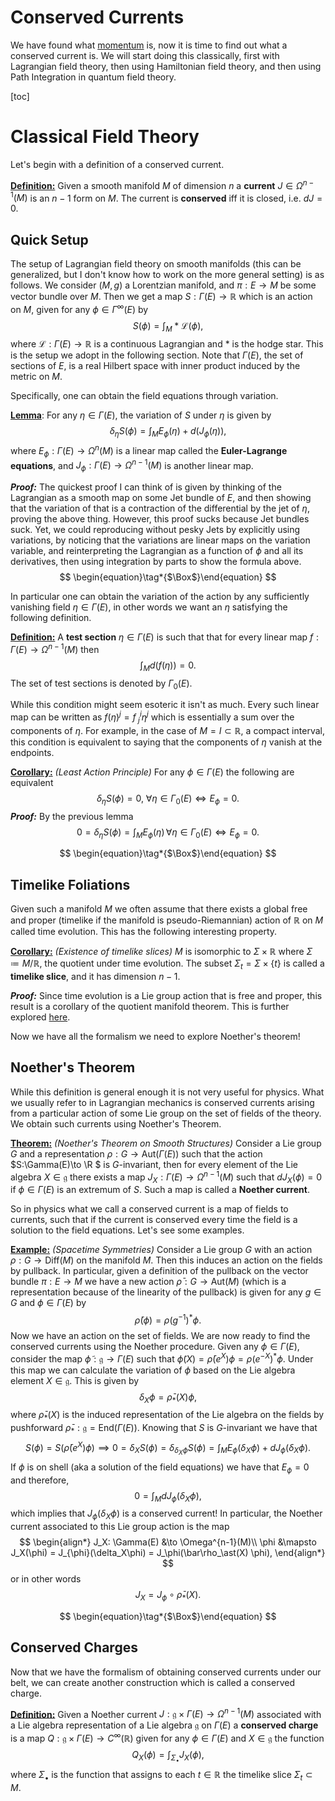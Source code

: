 # Conserved Currents

We have found what [momentum](./Momentum.md) is, now it is time to find out what a conserved current is. We will start doing this classically, first with Lagrangian field theory, then using Hamiltonian field theory, and then using Path Integration in quantum field theory.

[toc]

# Classical Field Theory

Let's begin with a definition of a conserved current.

**<u>Definition:</u>** Given a smooth manifold $M$ of dimension $n$ a **current** $J\in \Omega^{n-1}(M)$ is an $n-1$ form on $M$. The current is **conserved** iff it is closed, i.e. $dJ =0$.



## Quick Setup 

The setup of Lagrangian field theory on smooth manifolds (this can be generalized, but I don't know how to work on the more general setting) is as follows. We consider $(M,g)$ a Lorentzian manifold, and $\pi : E\to M$ be some vector bundle over $M$. Then we get a map $S:\Gamma(E) \to \mathbb{R}$ which is an action on $M$, given for any $\phi \in \Gamma^\infty(E)$ by
$$
S(\phi) = \int_M \ast \mathcal{L}(\phi),
$$
where $\mathcal{L}:\Gamma(E)\to \mathbb{R}$ is a continuous Lagrangian and $\ast$ is the hodge star. This is the setup we adopt in the following section.  Note that $\Gamma(E)$, the set of sections of $E$, is a real Hilbert space with inner product induced by the metric on $M$. 

Specifically, one can obtain the field equations through variation. 

**<u>Lemma</u>**: For any $\eta \in \Gamma(E)$, the variation of $S$ under $\eta$ is given by
$$
\delta_\eta S(\phi) = \int_M E_\phi(\eta) + d(J_\phi(\eta)),
$$
where $E_\phi : \Gamma(E) \to \Omega^n(M)$ is a linear map called the **Euler-Lagrange equations**, and $J_\phi:\Gamma(E)\to \Omega^{n-1}(M)$ is another linear map.

***Proof:*** The quickest proof I can think of is given by thinking of the Lagrangian as a smooth map on some Jet bundle of $E$, and then showing that the variation of that is a contraction of the differential by the jet of $\eta$, proving the above thing. However, this proof sucks because Jet bundles suck. Yet, we could reproducing without pesky Jets by explicitly using variations, by noticing that the variations are linear maps on the variation variable, and reinterpreting the Lagrangian as a function of $\phi$ and all its derivatives, then using integration by parts to show the formula above. 
$$
\begin{equation}\tag*{$\Box$}\end{equation}
$$


In particular one can obtain the variation of the action by any sufficiently vanishing field $\eta \in \Gamma(E)$, in other words we want an $\eta$ satisfying the following definition.

**<u>Definition:</u>** A **test section** $\eta \in \Gamma(E)$ is such that that for every linear map $f:\Gamma(E) \to \Omega^{n-1}(M)$ then 
$$
\int_M d(f(\eta)) = 0.
$$
The set of test sections is denoted by $\Gamma_0(E)$. 

While this condition might seem esoteric it isn't as much. Every such linear map can be written as $f(\eta)^j = f^{i}_{\ j}\eta^j$ which is essentially a sum over the components of $\eta$. For example, in the case of $M = I\subset \mathbb R$, a compact interval, this condition is equivalent to saying that the components of $\eta$ vanish at the endpoints. 

**<u>Corollary:</u>** *(Least Action Principle)* For any $\phi \in \Gamma(E)$ the following are equivalent
$$
\delta_\eta S(\phi) = 0,\ \forall\eta \in \Gamma_0(E)  \iff E_\phi = 0.
$$
***Proof:*** By the previous lemma
$$
0 =\delta_\eta S(\phi) = \int_M E_\phi(\eta)\, \forall \eta \in \Gamma_0(E) \iff E_\phi =0.
$$

$$
\begin{equation}\tag*{$\Box$}\end{equation}
$$

## Timelike Foliations

Given such a manifold $M$ we often assume that there exists a global free and proper (timelike if the manifold is pseudo-Riemannian) action of $\mathbb R$ on $M$ called time evolution. This has the following interesting property.

**<u>Corollary:</u>** *(Existence of timelike slices)* $M$ is isomorphic to $\Sigma \times \mathbb{R}$ where $\Sigma \coloneqq M/{\mathbb{R}}$, the quotient under time evolution. The subset $\Sigma_{t} = \Sigma\times \{t\}$ is called a **timelike slice**, and it has dimension $n-1$. 

***Proof:*** Since time evolution is a Lie group action that is free and proper, this result is a corollary of the quotient manifold theorem. This is further explored [here](../Projects/CFT/Free_Fields.md#Wick-Rotation). 

 

Now we have all the formalism we need to explore Noether's theorem!

## Noether's Theorem

While this definition is general enough it is not very useful for physics. What we usually refer to in Lagrangian mechanics is conserved currents arising from a particular action of some Lie group on the set of fields of the theory. We obtain such currents using Noether's Theorem. 

**<u>Theorem:</u>** *(Noether's Theorem on Smooth Structures)* Consider a Lie group $G$ and a representation $\rho: G\to \text{Aut}(\Gamma(E))$ such that the action $S:\Gamma(E)\to \R $ is $G$-invariant, then for every element of the Lie algebra $X\in \mathfrak{g}$ there exists a map $J_X:\Gamma(E)\to  \Omega^{n-1}(M)$ such that $dJ_X(\phi) = 0$ if $\phi \in \Gamma(E)$ is an extremum of $S$. Such a map is called a **Noether current**.

So in physics what we call a conserved current is a map of fields to currents, such that if the current is conserved every time the field is a solution to the field equations. Let's see some examples.  

**<u>Example:</u>** *(Spacetime Symmetries)* Consider a Lie group $G$ with an action $\rho:G\to \text{Diff}(M)$ on the manifold $M$. Then this induces an action on the fields by pullback. In particular, given a definition of the pullback on the vector bundle $\pi : E\to M$ we have a new action $\bar \rho : G\to \text{Aut}(M)$ (which is a representation because of the linearity of the pullback) is given for any $g\in G$ and $\phi \in \Gamma(E)$ by 
$$
\bar\rho(\phi) = \rho(g^{-1})^\ast \phi.
$$
Now we have an action on the set of fields. We are now ready to find the conserved currents using the Noether procedure. Given any $\phi \in \Gamma(E)$, consider the map $\tilde \phi : \mathfrak{g}\to \Gamma(E)$ such that $\tilde{\phi}(X) = \bar \rho(e^X)\phi = \rho(e^{-X})^\ast \phi$. Under this map we can calculate the variation of $\phi$ based on the Lie algebra element $X\in \mathfrak{g}$. This is given by 
$$
\delta_X\phi = \bar \rho_\ast(X) \phi,
$$
where $\bar \rho_\ast (X)$ is the induced representation of the Lie algebra on the fields by pushforward $\bar \rho_\ast : \mathfrak{g} = \text{End}(\Gamma(E))$. Knowing that $S$ is $G$-invariant we have that
$$
S(\phi) = S(\bar\rho (e^X)\phi) \implies 0 = \delta_XS(\phi) = \delta_{\delta_X\phi}S(\phi) = \int_M E_{\phi}(\delta_X\phi) + dJ_{\phi}(\delta_X\phi).
$$
If $\phi$ is on shell (aka a solution of the field equations) we have that $E_\phi = 0$ and therefore, 
$$
0 = \int_M dJ_\phi(\delta_X\phi),
$$
which implies that $J_\phi(\delta_X\phi)$ is a conserved current! In particular, the Noether current associated to this Lie group action is the map
$$
\begin{align*}
J_X: \Gamma(E) &\to \Omega^{n-1}(M)\\
\phi &\mapsto J_X(\phi) = J_{\phi}(\delta_X\phi) = J_\phi(\bar\rho_\ast(X) \phi),
\end{align*}
$$
or in other words
$$
J_X = J_\phi \circ \bar \rho_\ast(X).
$$

$$
\begin{equation}\tag*{$\Box$}\end{equation}
$$

## Conserved Charges

Now that we have the formalism of obtaining conserved currents under our belt, we can create another construction which is called a conserved charge.

**<u>Definition:</u>** Given a Noether current $J:\mathfrak{g}\times \Gamma(E) \to \Omega^{n-1}(M)$ associated with a Lie algebra representation of a Lie algebra $\mathfrak{g}$ on $\Gamma(E)$  a **conserved charge** is a map $Q:\mathfrak{g}\times \Gamma(E) \to C^\infty(\mathbb{R})$ given for any $\phi \in \Gamma(E)$ and $X\in \mathfrak{g}$ the function
$$
Q_X(\phi) = \int_{\Sigma_{\bullet}} J_X(\phi),
$$
where $\Sigma_{\bullet}$ is the function that assigns to each $t\in \mathbb{R}$ the timelike slice $\Sigma_t \subset M$. 





 













 